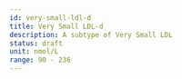 ```yaml
---
id: very-small-ldl-d
title: Very Small LDL-d
description: A subtype of Very Small LDL
status: draft
unit: nmol/L
range: 90 - 236
---
```


